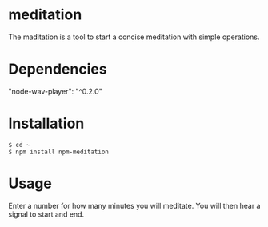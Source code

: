 # meditation
The maditation is a tool to start a concise meditation with simple operations.

# Dependencies
 "node-wav-player": "^0.2.0"
 
 # Installation
```
$ cd ~
$ npm install npm-meditation
```

# Usage
Enter a number for how many minutes you will meditate.
You will then hear a signal to start and end.
